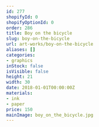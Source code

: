 ```yaml
---
id: 277
shopifyId: 0
shopifyOptionId: 0
order: 286
title: Boy on the bicycle
slug: boy-on-the-bicycle
url: art-works/boy-on-the-bicycle
aliases: []
categories:
- graphics
inStock: false
isVisible: false
height: 21
width: 30
date: 2018-01-01T00:00:00Z
materials:
- ink
- paper
price: 150
mainImage: boy_on_the_bicycle.jpg
---
```

